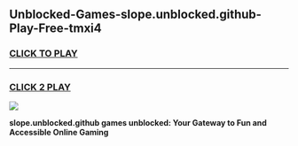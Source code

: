 
## Unblocked-Games-slope.unblocked.github-Play-Free-tmxi4
<h3>
<a href="https://premium76.site?title=slope.unblocked.github&ref=10A">CLICK TO PLAY</a></h3>
<hr>

<h3>
<a href="https://premium76.site?title=slope.unblocked.github&ref=10A">CLICK 2 PLAY</a>
  
</h3>

<a href="https://premium76.site?title=slope.unblocked.github&ref=10A"><img src="https://clearcache.store/games.png"></a>


**slope.unblocked.github games unblocked: Your Gateway to Fun and Accessible Online Gaming**
